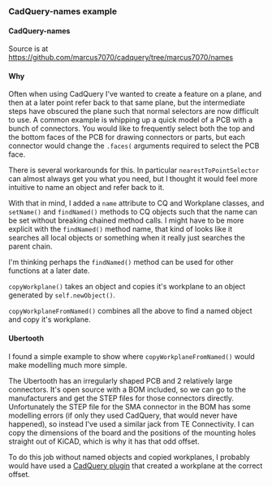 ### CadQuery-names example

#### CadQuery-names

Source is at https://github.com/marcus7070/cadquery/tree/marcus7070/names

#### Why

Often when using CadQuery I've wanted to create a feature on a plane, and then at a later point refer back to that same plane, but the intermediate steps have obscured the plane such that normal selectors are now difficult to use. A common example is whipping up a quick model of a PCB with a bunch of connectors. You would like to frequently select both the top and the bottom faces of the PCB for drawing connectors or parts, but each connector would change the `.faces(` arguments required to select the PCB face. 

There is several workarounds for this. In particular `nearestToPointSelector` can almost always get you what you need, but I thought it would feel more intuitive to name an object and refer back to it.

With that in mind, I added a `name` attribute to CQ and Workplane classes, and `setName()` and `findNamed()` methods to CQ objects such that the name can be set without breaking chained method calls. I might have to be more explicit with the `findNamed()` method name, that kind of looks like it searches all local objects or something when it really just searches the parent chain. 

I'm thinking perhaps the `findNamed()` method can be used for other functions at a later date.

`copyWorkplane()` takes an object and copies it's workplane to an object generated by `self.newObject()`.

`copyWorkplaneFromNamed()` combines all the above to find a named object and copy it's workplane.

#### Ubertooth

I found a simple example to show where `copyWorkplaneFromNamed()` would make modelling much more simple. 

The Ubertooth has an irregularly shaped PCB and 2 relatively large connectors. It's open source with a BOM included, so we can go to the manufacturers and get the STEP files for those connectors directly. Unfortunately the STEP file for the SMA connector in the BOM has some modelling errors (if only they used CadQuery, that would never have happened), so instead I've used a similar jack from TE Connectivity. I can copy the dimensions of the board and the positions of the mounting holes straight out of KiCAD, which is why it has that odd offset. 

To do this job without named objects and copied workplanes, I probably would have used a [CadQuery plugin](https://cadquery.readthedocs.io/en/latest/extending.html#extending-cadquery-plugins) that created a workplane at the correct offset. 
